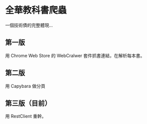 全華教科書爬蟲
===========

一個技術債的完整體現...

## 第一版
用 Chrome Web Store 的 WebCralwer 套件抓書連結，在解析每本書。

## 第二版
用 Capybara 做分頁

## 第三版（目前）
用 RestClient 重幹。
